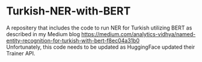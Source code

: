 # Turkish-NER-with-BERT
A repositery that includes the code to run NER for Turkish utilizing BERT as described in my Medium blog https://medium.com/analytics-vidhya/named-entity-recognition-for-turkish-with-bert-f8ec04a31b0 <br/>
Unfortunately, this code needs to be updated as HuggingFace updated their Trainer API.
